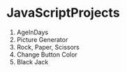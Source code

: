 # JavaScriptProjects
1. AgeInDays
2. Picture Generator
3. Rock, Paper, Scissors
4. Change Button Color
5. Black Jack
